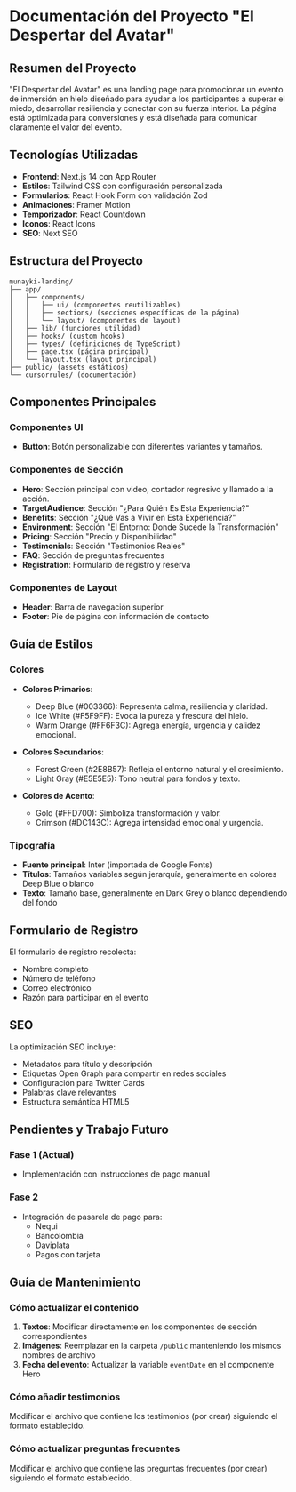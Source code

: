 # Documentación del Proyecto "El Despertar del Avatar"

## Resumen del Proyecto

"El Despertar del Avatar" es una landing page para promocionar un evento de inmersión en hielo diseñado para ayudar a los participantes a superar el miedo, desarrollar resiliencia y conectar con su fuerza interior. La página está optimizada para conversiones y está diseñada para comunicar claramente el valor del evento.

## Tecnologías Utilizadas

- **Frontend**: Next.js 14 con App Router
- **Estilos**: Tailwind CSS con configuración personalizada
- **Formularios**: React Hook Form con validación Zod
- **Animaciones**: Framer Motion
- **Temporizador**: React Countdown
- **Iconos**: React Icons
- **SEO**: Next SEO

## Estructura del Proyecto

```
munayki-landing/
├── app/
│   ├── components/
│   │   ├── ui/ (componentes reutilizables)
│   │   ├── sections/ (secciones específicas de la página)
│   │   └── layout/ (componentes de layout)
│   ├── lib/ (funciones utilidad)
│   ├── hooks/ (custom hooks)
│   ├── types/ (definiciones de TypeScript)
│   ├── page.tsx (página principal)
│   └── layout.tsx (layout principal)
├── public/ (assets estáticos)
└── cursorrules/ (documentación)
```

## Componentes Principales

### Componentes UI

- **Button**: Botón personalizable con diferentes variantes y tamaños.

### Componentes de Sección

- **Hero**: Sección principal con video, contador regresivo y llamado a la acción.
- **TargetAudience**: Sección "¿Para Quién Es Esta Experiencia?"
- **Benefits**: Sección "¿Qué Vas a Vivir en Esta Experiencia?"
- **Environment**: Sección "El Entorno: Donde Sucede la Transformación"
- **Pricing**: Sección "Precio y Disponibilidad"
- **Testimonials**: Sección "Testimonios Reales"
- **FAQ**: Sección de preguntas frecuentes
- **Registration**: Formulario de registro y reserva

### Componentes de Layout

- **Header**: Barra de navegación superior
- **Footer**: Pie de página con información de contacto

## Guía de Estilos

### Colores

- **Colores Primarios**:
  - Deep Blue (#003366): Representa calma, resiliencia y claridad.
  - Ice White (#F5F9FF): Evoca la pureza y frescura del hielo.
  - Warm Orange (#FF6F3C): Agrega energía, urgencia y calidez emocional.

- **Colores Secundarios**:
  - Forest Green (#2E8B57): Refleja el entorno natural y el crecimiento.
  - Light Gray (#E5E5E5): Tono neutral para fondos y texto.

- **Colores de Acento**:
  - Gold (#FFD700): Simboliza transformación y valor.
  - Crimson (#DC143C): Agrega intensidad emocional y urgencia.

### Tipografía

- **Fuente principal**: Inter (importada de Google Fonts)
- **Títulos**: Tamaños variables según jerarquía, generalmente en colores Deep Blue o blanco
- **Texto**: Tamaño base, generalmente en Dark Grey o blanco dependiendo del fondo

## Formulario de Registro

El formulario de registro recolecta:
- Nombre completo
- Número de teléfono
- Correo electrónico
- Razón para participar en el evento

## SEO

La optimización SEO incluye:
- Metadatos para título y descripción 
- Etiquetas Open Graph para compartir en redes sociales
- Configuración para Twitter Cards
- Palabras clave relevantes
- Estructura semántica HTML5

## Pendientes y Trabajo Futuro

### Fase 1 (Actual)
- Implementación con instrucciones de pago manual

### Fase 2
- Integración de pasarela de pago para:
  - Nequi
  - Bancolombia
  - Daviplata
  - Pagos con tarjeta

## Guía de Mantenimiento

### Cómo actualizar el contenido

1. **Textos**: Modificar directamente en los componentes de sección correspondientes
2. **Imágenes**: Reemplazar en la carpeta `/public` manteniendo los mismos nombres de archivo
3. **Fecha del evento**: Actualizar la variable `eventDate` en el componente Hero

### Cómo añadir testimonios

Modificar el archivo que contiene los testimonios (por crear) siguiendo el formato establecido.

### Cómo actualizar preguntas frecuentes

Modificar el archivo que contiene las preguntas frecuentes (por crear) siguiendo el formato establecido. 